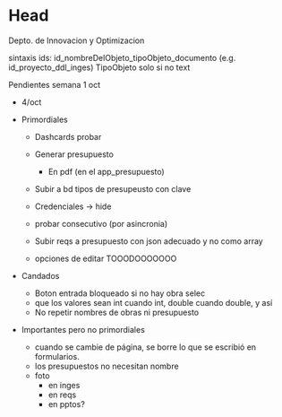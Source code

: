 # Head
Depto. de Innovacion y Optimizacion

sintaxis ids: id_nombreDelObjeto_tipoObjeto_documento (e.g. id_proyecto_ddl_inges) TipoObjeto solo si no text

Pendientes semana  1 oct 

- 4/oct 

  
- Primordiales
  

  - Dashcards probar  
  - Generar presupuesto
    - En pdf (en el app_presupuesto)
  
  - Subir a bd tipos de presupeusto con clave
  - Credenciales -> hide
  - probar consecutivo (por asincronia)
  - Subir reqs a presupuesto con json adecuado y no como array
  - opciones de editar TOOODOOOOOOO
  
- Candados
  - Boton entrada bloqueado si no hay obra selec
  - que los valores sean int cuando int, double cuando double, y así
  - No repetir nombres de obras ni presupuesto

- Importantes pero no primordiales
  - cuando se cambie de página, se borre lo que se escribió en formularios.
  - los presupuestos no necesitan nombre
  - foto
    - en inges
    - en reqs
    - en pptos?
